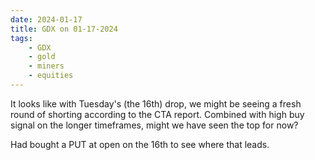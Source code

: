 ```yaml
---
date: 2024-01-17
title: GDX on 01-17-2024
tags: 
    - GDX
    - gold
    - miners
    - equities
---
```

<div class="post">
<snapshot-grid 
    :reports="['CTA.01-16-2024.GDX.png', 'CTA.01-17-2024.GDX.png', 'MTP.01-17-2024.GDX.png']"
    chart="Chart.2024-01-17.GDX.png"
/>
<p>
It looks like with Tuesday's (the 16th) drop, we might be seeing a fresh round of shorting according to the CTA report.
Combined with high buy signal on the longer timeframes, might we have seen the top for now?
</p>
<p>
Had bought a PUT at open on the 16th to see where that leads.
</p>
</div>